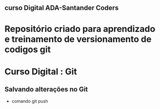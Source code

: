 ## curso Digital ADA-Santander Coders

# Repositório criado para aprendizado e treinamento de versionamento de codigos git

# Curso Digital : Git

## Salvando alterações no Git
* comando git push
